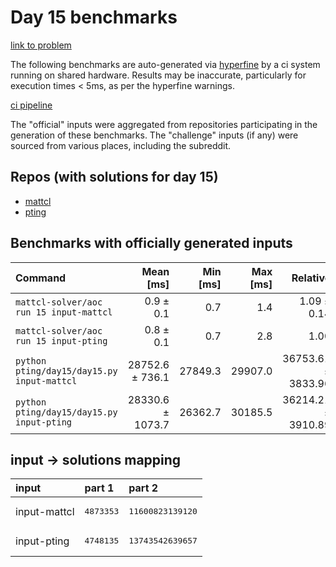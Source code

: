 # Day 15 benchmarks

[link to problem](http://adventofcode.com/2022/day/15)

The following benchmarks are auto-generated via [hyperfine](https://github.com/sharkdp/hyperfine) by a ci system running on shared hardware. Results may be inaccurate, particularly for execution times < 5ms, as per the hyperfine warnings.

[ci pipeline](http://ci.papercode.net:8080/teams/aoc2022/pipelines/aoc-compare-2022)

The "official" inputs were aggregated from repositories participating in the generation of these benchmarks. The "challenge" inputs (if any) were sourced from various places, including the subreddit.

## Repos (with solutions for day 15)


- [mattcl](https://github.com/mattcl/aoc2022)
- [pting](https://github.com/pting/aoc2022)

## Benchmarks with officially generated inputs
| Command | Mean [ms] | Min [ms] | Max [ms] | Relative |
|:---|---:|---:|---:|---:|
| `mattcl-solver/aoc run 15 input-mattcl` | 0.9 ± 0.1 | 0.7 | 1.4 | 1.09 ± 0.14 |
| `mattcl-solver/aoc run 15 input-pting` | 0.8 ± 0.1 | 0.7 | 2.8 | 1.00 |
| `python pting/day15/day15.py input-mattcl` | 28752.6 ± 736.1 | 27849.3 | 29907.0 | 36753.61 ± 3833.96 |
| `python pting/day15/day15.py input-pting` | 28330.6 ± 1073.7 | 26362.7 | 30185.5 | 36214.21 ± 3910.89 |

## input -> solutions mapping
|input|part 1|part 2|
|:---|:---|:---|
|input-mattcl|<pre>4873353</pre>|<pre>11600823139120</pre>|
|input-pting|<pre>4748135</pre>|<pre>13743542639657</pre>|
